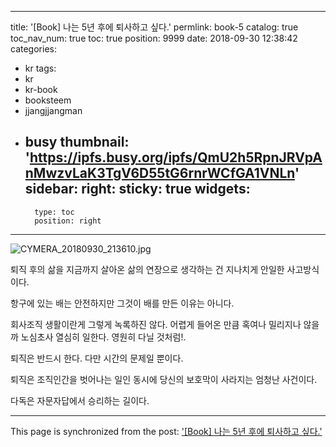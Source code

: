 
---
title: '[Book] 나는 5년 후에 퇴사하고 싶다.'
permlink: book-5
catalog: true
toc_nav_num: true
toc: true
position: 9999
date: 2018-09-30 12:38:42
categories:
- kr
tags:
- kr
- kr-book
- booksteem
- jjangjjangman
- busy
thumbnail: 'https://ipfs.busy.org/ipfs/QmU2h5RpnJRVpAnMwzvLaK3TgV6D55tG6rnrWCfGA1VNLn'
sidebar:
    right:
        sticky: true
widgets:
    -
        type: toc
        position: right
---


![CYMERA_20180930_213610.jpg](https://ipfs.busy.org/ipfs/QmU2h5RpnJRVpAnMwzvLaK3TgV6D55tG6rnrWCfGA1VNLn)

퇴직 후의 삶을 지금까지 살아온 삶의
연장으로 생각하는 건 지나치게
안일한 사고방식이다.

항구에 있는 배는 안전하지만
그것이 배를 만든 이유는 아니다.

회사조직 생활이란게 그렇게 녹록하진 않다.
어렵게 들어온 만큼 혹여나 밀리지나 않을까
노심초사 열심히 일한다.
영원히 다닐 것처럼!.

퇴직은 반드시 한다.
다만 시간의 문제일 뿐이다.

퇴직은 조직인간을 벗어나는 일인 동시에
당신의 보호막이 사라지는 엄청난 사건이다.

다독은 자문자답에서 승리하는 길이다.

- - -

This page is synchronized from the post: ['[Book] 나는 5년 후에 퇴사하고 싶다.'](https://steemit.com/@lucky2015/book-5)
